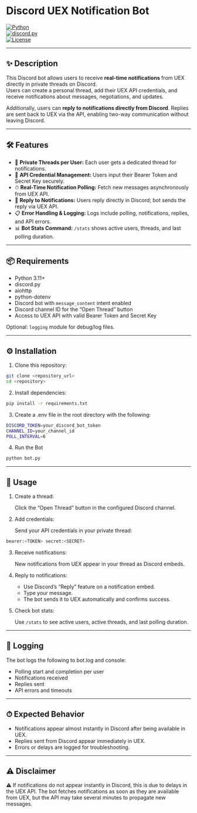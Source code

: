 # Discord UEX Notification Bot

[![Python](https://img.shields.io/badge/python-3.11+-blue?logo=python&logoColor=white)](https://www.python.org/)  
[![discord.py](https://img.shields.io/badge/discord.py-v2.5+-blue?logo=discord&logoColor=white)](https://pypi.org/project/discord.py/)  
[![License](https://img.shields.io/badge/license-MIT-green)](LICENSE)

---


## ✨ Description

This Discord bot allows users to receive **real-time notifications** from UEX directly in private threads on Discord.  
Users can create a personal thread, add their UEX API credentials, and receive notifications about messages, negotiations, and updates.

Additionally, users can **reply to notifications directly from Discord**. Replies are sent back to UEX via the API, enabling two-way communication without leaving Discord.

---


## 🛠 Features

- 🧵 **Private Threads per User:** Each user gets a dedicated thread for notifications.  
- 🔑 **API Credential Management:** Users input their Bearer Token and Secret Key securely.  
- ⏱ **Real-Time Notification Polling:** Fetch new messages asynchronously from UEX API.  
- 💬 **Reply to Notifications:** Users reply directly in Discord; bot sends the reply via UEX API.  
- 📋 **Error Handling & Logging:** Logs include polling, notifications, replies, and API errors.  
- 📊 **Bot Stats Command:** `/stats` shows active users, threads, and last polling duration.

---


## 📦 Requirements

- Python 3.11+
- discord.py
- aiohttp
- python-dotenv
- Discord bot with `message_content` intent enabled
- Discord channel ID for the “Open Thread” button
- Access to UEX API with valid Bearer Token and Secret Key

Optional: `logging` module for debug/log files.

---


## ⚙️ Installation

1. Clone this repository:

```bash
git clone <repository_url>
cd <repository>
```

2. Install dependencies:

```bash
pip install -r requirements.txt
```

3. Create a .env file in the root directory with the following:
  
```bash
DISCORD_TOKEN=your_discord_bot_token
CHANNEL_ID=your_channel_id
POLL_INTERVAL=6
```
4. Run the Bot

```bash
python bot.py
```

---


## **🚀 Usage**

1. Create a thread:

    Click the “Open Thread” button in the configured Discord channel.

2. Add credentials:
    
    Send your API credentials in your private thread:

```bash
bearer:<TOKEN> secret:<SECRET>
```

3. Receive notifications:
    
    New notifications from UEX appear in your thread as Discord embeds.

4. Reply to notifications:

   - Use Discord’s “Reply” feature on a notification embed.
   - Type your message.
   - The bot sends it to UEX automatically and confirms success.

5. Check bot stats:

    Use `/stats` to see active users, active threads, and last polling duration.

---


## **📄 Logging**

The bot logs the following to bot.log and console:

- Polling start and completion per user
- Notifications received
- Replies sent
- API errors and timeouts

---


## **⏱ Expected Behavior**

- Notifications appear almost instantly in Discord after being available in UEX.
- Replies sent from Discord appear immediately in UEX.
- Errors or delays are logged for troubleshooting.

---


## **⚠️ Disclaimer**

⚠️ If notifications do not appear instantly in Discord, this is due to delays in the UEX API.
The bot fetches notifications as soon as they are available from UEX, but the API may take several minutes to propagate new messages.